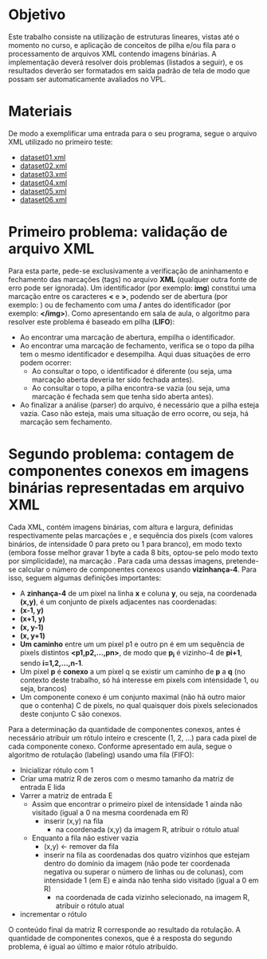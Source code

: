# Objetivo

Este trabalho consiste na utilização de estruturas lineares, vistas até o momento no curso, e aplicação de conceitos de pilha
e/ou fila para o processamento de arquivos XML contendo imagens binárias. A implementação deverá resolver dois problemas
(listados a seguir), e os resultados deverão ser formatados em saída padrão de tela de modo que possam ser automaticamente 
avaliados no VPL.

# Materiais

De modo a exemplificar uma entrada para o seu programa, segue o arquivo XML utilizado no primeiro teste:

- [dataset01.xml](https://moodle.ufsc.br/pluginfile.php/2735418/mod_resource/content/1/dataset01.xml)
- [dataset02.xml](https://moodle.ufsc.br/pluginfile.php/2753879/mod_resource/content/2/dataset02.xml)
- [dataset03.xml](https://moodle.ufsc.br/pluginfile.php/2753881/mod_resource/content/2/dataset03.xml)
- [dataset04.xml](https://moodle.ufsc.br/pluginfile.php/2753881/mod_resource/content/2/dataset04.xml)
- [dataset05.xml](https://moodle.ufsc.br/pluginfile.php/2753881/mod_resource/content/2/dataset05.xml)
- [dataset06.xml](https://moodle.ufsc.br/pluginfile.php/2753881/mod_resource/content/2/dataset06.xml)

# Primeiro problema: validação de arquivo XML

Para esta parte, pede-se exclusivamente a verificação de aninhamento e fechamento das marcações (tags) no arquivo **XML** (qualquer outra fonte de erro pode ser ignorada). Um identificador (por exemplo: **img**) constitui uma marcação entre os caracteres **<** e **>**, podendo ser de abertura (por exemplo: **<img>**) ou de fechamento com uma **/** antes do identificador (por exemplo: **\</img>**). Como apresentando em sala de aula, o algoritmo para resolver este problema é baseado em pilha (**LIFO**):

- Ao encontrar uma marcação de abertura, empilha o identificador.
- Ao encontrar uma marcação de fechamento, verifica se o topo da pilha tem o mesmo identificador e desempilha. Aqui duas situações de erro podem ocorrer:
  - Ao consultar o topo, o identificador é diferente (ou seja, uma marcação aberta deveria ter sido fechada antes).
  - Ao consultar o topo, a pilha encontra-se vazia (ou seja, uma marcação é fechada sem que tenha sido aberta antes).
- Ao finalizar a análise (parser) do arquivo, é necessário que a pilha esteja vazia. Caso não esteja, mais uma situação de erro ocorre, ou seja, há marcação sem fechamento.

# Segundo problema: contagem de componentes conexos em imagens binárias representadas em arquivo XML

Cada XML, contém imagens binárias, com altura e largura, definidas respectivamente pelas marcações <height> e <width>, e sequência dos pixels (com valores binários, de intensidade 0 para preto ou 1 para branco), em modo texto (embora fosse melhor gravar 1 byte a cada 8 bits, optou-se pelo modo texto por simplicidade), na marcação **<data>**. Para cada uma dessas imagens, pretende-se calcular o número de componentes conexos usando **vizinhança-4**. Para isso, seguem algumas definições importantes:

- A **zinhança-4** de um pixel na linha **x** e coluna **y**, ou seja, na coordenada **(x,y)**, é um conjunto de pixels adjacentes nas coordenadas:
- **(x-1, y)**
- **(x+1, y)**
- **(x, y-1)**
- **(x, y+1)**
- **Um caminho** entre um um pixel p1 e outro pn é em um sequência de pixels distintos **<p1,p2,...,pn>**, de modo que **p<sub>i</sub>** é vizinho-4 de **pi+1**, sendo **i=1,2,...,n-1**.
- Um pixel **p** é **conexo** a um pixel q se existir um caminho de **p** a **q** (no contexto deste trabalho, só há interesse em pixels com intensidade 1, ou seja, brancos)
- Um componente conexo é um conjunto maximal (não há outro maior que o contenha) C de pixels, no qual quaisquer dois pixels selecionados deste conjunto C são conexos.

Para a determinação da quantidade de componentes conexos, antes é necessário atribuir um rótulo inteiro e crescente (1, 2, ...) para cada pixel de cada componente conexo. Conforme apresentado em aula, segue o algoritmo de rotulação (labeling) usando uma fila (FIFO):

- Inicializar rótulo com 1
- Criar uma matriz R de zeros com o mesmo tamanho da matriz de entrada E lida
- Varrer a matriz de entrada E
  - Assim que encontrar o primeiro pixel de intensidade 1 ainda não visitado (igual a 0 na mesma coordenada em R)
    - inserir (x,y) na fila
      - na coordenada (x,y) da imagem R, atribuir o rótulo atual
  - Enquanto a fila não estiver vazia
    - (x,y) ← remover da fila
    - inserir na fila as coordenadas dos quatro vizinhos que estejam dentro do domínio da imagem (não pode ter coordenada negativa ou superar o número de linhas ou de colunas), com intensidade 1 (em E) e ainda não tenha sido visitado (igual a 0 em R)
      - na coordenada de cada vizinho selecionado, na imagem R, atribuir o rótulo atual
- incrementar o rótulo

O conteúdo final da matriz R corresponde ao resultado da rotulação. A quantidade de componentes conexos, que é a resposta do segundo problema, é igual ao último e maior rótulo atribuído.

